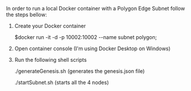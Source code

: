 In order to run a local Docker container with a Polygon Edge Subnet follow the steps bellow:

1) Create your Docker container 

    $docker run -it -d -p 10002:10002 --name subnet polygon;

2) Open container console (I'm using Docker Desktop on Windows)

3) Run the following shell scripts
    
    
    ./generateGenesis.sh (generates the genesis.json file)

    ./startSubnet.sh (starts all the 4 nodes)